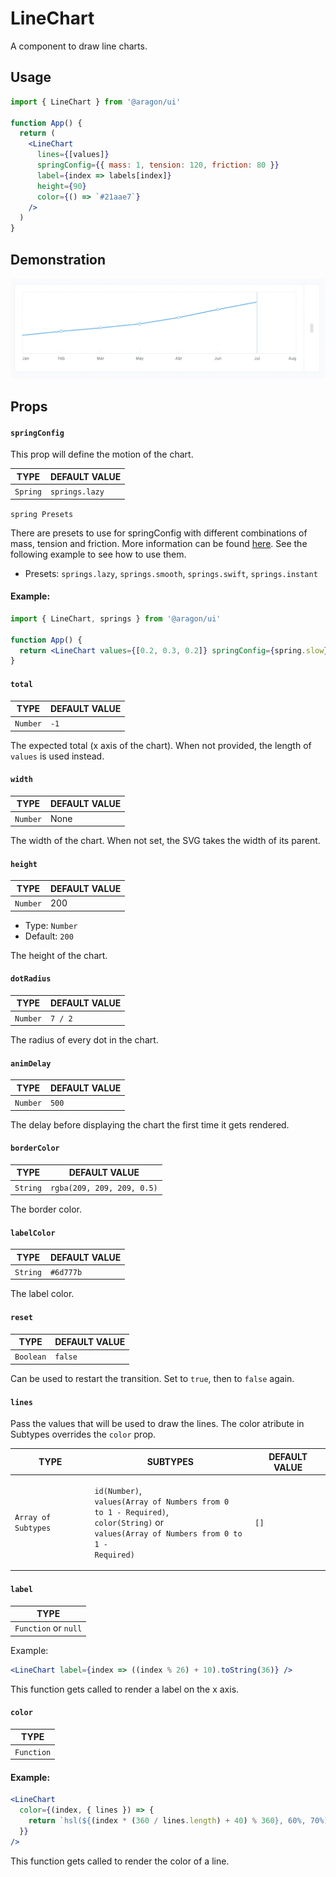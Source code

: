 # LineChart

A component to draw line charts.

## Usage <a href="#usage" id="usage"></a>

```jsx
import { LineChart } from '@aragon/ui'

function App() {
  return (
    <LineChart
      lines={[values]}
      springConfig={{ mass: 1, tension: 120, friction: 80 }}
      label={index => labels[index]}
      height={90}
      color={() => `#21aae7`}
    />
  )
}
```

## Demonstration

![](<../../../../.gitbook/assets/Schermata 2022-06-26 alle 20.36.20.png>)

## Props <a href="#props" id="props"></a>

#### `springConfig` <a href="#springconfig" id="springconfig"></a>

This prop will define the motion of the chart.

| TYPE     | DEFAULT VALUE  |
| -------- | -------------- |
| `Spring` | `springs.lazy` |

`spring Presets`

There are presets to use for springConfig with different combinations of mass, tension and friction. More information can be found [here](https://www.react-spring.io/docs/hooks/api). See the following example to see how to use them.

* Presets: `springs.lazy`, `springs.smooth`, `springs.swift`, `springs.instant`

#### **Example:**

```jsx
import { LineChart, springs } from '@aragon/ui'

function App() {
  return <LineChart values={[0.2, 0.3, 0.2]} springConfig={spring.slow} />
}
```

#### `total` <a href="#total" id="total"></a>

| TYPE     | DEFAULT VALUE |
| -------- | ------------- |
| `Number` | `-1`          |

The expected total (x axis of the chart). When not provided, the length of `values` is used instead.

#### `width` <a href="#width" id="width"></a>

| TYPE     | DEFAULT VALUE |
| -------- | ------------- |
| `Number` | None          |

The width of the chart. When not set, the SVG takes the width of its parent.

#### `height` <a href="#height" id="height"></a>

| TYPE     | DEFAULT VALUE |
| -------- | ------------- |
| `Number` | 200           |

* Type: `Number`
* Default: `200`

The height of the chart.

#### `dotRadius` <a href="#dotradius" id="dotradius"></a>

| TYPE     | DEFAULT VALUE |
| -------- | ------------- |
| `Number` | `7 / 2`       |

The radius of every dot in the chart.

#### `animDelay` <a href="#animdelay" id="animdelay"></a>

| TYPE     | DEFAULT VALUE |
| -------- | ------------- |
| `Number` | `500`         |

The delay before displaying the chart the first time it gets rendered.

#### `borderColor` <a href="#bordercolor" id="bordercolor"></a>

| TYPE     | DEFAULT VALUE              |
| -------- | -------------------------- |
| `String` | `rgba(209, 209, 209, 0.5)` |

The border color.

#### `labelColor` <a href="#labelcolor" id="labelcolor"></a>

| TYPE     | DEFAULT VALUE |
| -------- | ------------- |
| `String` | `#6d777b`     |

The label color.

#### `reset` <a href="#reset" id="reset"></a>

| TYPE      | DEFAULT VALUE |
| --------- | ------------- |
| `Boolean` | `false`       |

Can be used to restart the transition. Set to `true`, then to `false` again.

#### `lines` <a href="#lines" id="lines"></a>

Pass the values that will be used to draw the lines. The color atribute in Subtypes overrides the `color` prop.

| TYPE                | SUBTYPES                                                                                                                                                                                          | DEFAULT VALUE |
| ------------------- | ------------------------------------------------------------------------------------------------------------------------------------------------------------------------------------------------- | ------------- |
| `Array of Subtypes` | <p><code>id(Number)</code>,<br><code>values(Array of Numbers from 0 to 1 - Required)</code>,<br><code>color(String)</code> or<br><code>values(Array of Numbers from 0 to 1 - Required)</code></p> | `[]`          |

#### `label` <a href="#label" id="label"></a>

| TYPE                 |
| -------------------- |
| `Function` or `null` |

Example:

```jsx
<LineChart label={index => ((index % 26) + 10).toString(36)} />
```

This function gets called to render a label on the x axis.

#### `color` <a href="#color" id="color"></a>

| TYPE       |
| ---------- |
| `Function` |

#### Example:

```jsx
<LineChart
  color={(index, { lines }) => {
    return `hsl(${(index * (360 / lines.length) + 40) % 360}, 60%, 70%)`
  }}
/>
```

This function gets called to render the color of a line.
